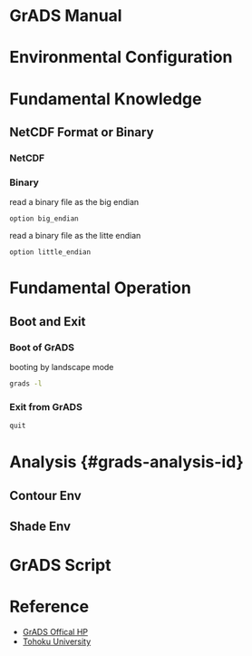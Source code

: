 # GrADS Manual

# Environmental Configuration


# Fundamental Knowledge
## NetCDF Format or Binary

### NetCDF


### Binary
read a binary file as the big endian
```
option big_endian
```
read a binary file as the litte endian
```
option little_endian
```

# Fundamental Operation
## Boot and Exit

### Boot of GrADS
booting by landscape mode
```bash
grads -l
```
### Exit from GrADS
```bash
quit
```

# Analysis {#grads-analysis-id}
## Contour Env


## Shade Env


# GrADS Script



# Reference
* [GrADS Offical HP](http://cola.gmu.edu/grads/)
* [Tohoku University](http://wind.gp.tohoku.ac.jp/index.php?%B8%F8%B3%AB%BE%F0%CA%F3/GrADS/GrADS%A4%CETips)






